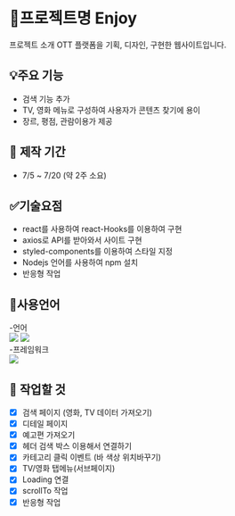 # 📌프로젝트명 Enjoy

프로젝트 소개 OTT 플랫폼을 기획, 디자인, 구현한 웹사이트입니다.

## 💡주요 기능

- 검색 기능 추가
- TV, 영화 메뉴로 구성하여 사용자가 콘텐츠 찾기에 용이
- 장르, 평점, 관람이용가 제공

## 📅 제작 기간

- 7/5 ~ 7/20 (약 2주 소요)

## ✅기술요점

- react를 사용하여 react-Hooks를 이용하여 구현
- axios로 API를 받아와서 사이트 구현
- styled-components를 이용하여 스타일 지정
- Nodejs 언어를 사용하여 npm 설치
- 반응형 작업

## 📝사용언어

-언어<br/>
<img src="https://img.shields.io/badge/-javascript-yellow"> <img src="https://img.shields.io/badge/-Nodejs-green"><br/> -프레임워크<br/>
<img src="https://img.shields.io/badge/-React-blue">

## 📍 작업할 것

- [x] 검색 페이지 (영화, TV 데이터 가져오기)
- [x] 디테일 페이지
- [x] 예고편 가져오기
- [x] 헤더 검색 박스 이용해서 연결하기
- [x] 카테고리 클릭 이벤트 (바 색상 위치바꾸기)
- [x] TV/영화 탭메뉴(서브페이지)
- [x] Loading 연결
- [x] scrollTo 작업
- [x] 반응형 작업

<!-- 활용 기술 / 주요 기능 / 기술요점  -->
<!-- 반응형, 프로젝트 기간, 사용 언어 -->

